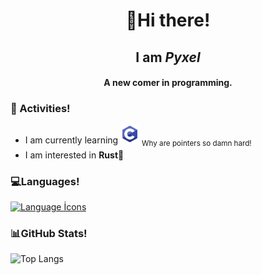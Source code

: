 <h1 align="center">👋Hi there!</h1>
<h2 align="center">I am <em>Pyxel</em></h2>
<h4 align="center">A new comer in programming.</h4>  

<h3>🌱 Activities!</h3>

- I am currently learning <img src="c-icon.svg" alt="C" width="30"/> <sub>Why are pointers so damn hard!<sub>
- I am interested in **Rust🦀**

<h3>💻Languages!</h3>

[![Language İcons](https://skillicons.dev/icons?i=java,py,c)](https://skillicons.dev)  

<h3>📊GitHub Stats!</h3>

![Top Langs](https://github-readme-stats.vercel.app/api/top-langs/?username=pyxel00&layout=donut&theme=radical)
 
